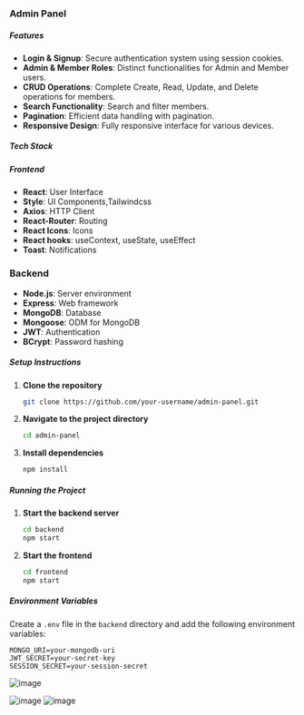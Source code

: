 ###  Admin Panel 

##### Features

- **Login & Signup**: Secure authentication system using session cookies.
- **Admin & Member Roles**: Distinct functionalities for Admin and Member users.
- **CRUD Operations**: Complete Create, Read, Update, and Delete operations for members.
- **Search Functionality**: Search and filter members.
- **Pagination**: Efficient data handling with pagination.
- **Responsive Design**: Fully responsive interface for various devices.

##### Tech Stack

##### Frontend
- **React**: User Interface
- **Style**: UI Components,Tailwindcss
- **Axios**: HTTP Client
- **React-Router**: Routing
- **React Icons**: Icons
- **React hooks**: useContext, useState, useEffect
- **Toast**: Notifications

### Backend
- **Node.js**: Server environment
- **Express**: Web framework
- **MongoDB**: Database
- **Mongoose**: ODM for MongoDB
- **JWT**: Authentication
- **BCrypt**: Password hashing

##### Setup Instructions

1. **Clone the repository**
   ```bash
   git clone https://github.com/your-username/admin-panel.git
   ```
2. **Navigate to the project directory**
   ```bash
   cd admin-panel
   ```
3. **Install dependencies**
   ```bash
   npm install
   ```

##### Running the Project

1. **Start the backend server**
   ```bash
   cd backend
   npm start
   ```
2. **Start the frontend**
   ```bash
   cd frontend
   npm start
   ```

##### Environment Variables

Create a `.env` file in the `backend` directory and add the following environment variables:

```
MONGO_URI=your-mongodb-uri
JWT_SECRET=your-secret-key
SESSION_SECRET=your-session-secret
```






![image](https://github.com/kirankuyate2157/adminpanel/assets/84271800/55ac76d2-d4fe-4985-95c9-0ce95247b7c8)

![image](https://github.com/kirankuyate2157/adminpanel/assets/84271800/267a27a2-24c0-49e6-af9b-d835b1946eb8)
![image](https://github.com/kirankuyate2157/adminpanel/assets/84271800/b35d4c75-7381-4663-b555-6c1d992c4ad4)

